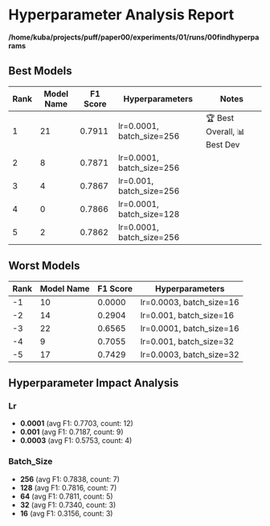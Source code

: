 # Hyperparameter Analysis Report
**/home/kuba/projects/puff/paper00/experiments/01/runs/00findhyperparams**

## Best Models

| Rank | Model Name | F1 Score | Hyperparameters | Notes |
|------|------------|----------|-----------------|-------|
| 1 | 21 | 0.7911 | lr=0.0001, batch_size=256 | 🏆 Best Overall, 📊 Best Dev |
| 2 | 8 | 0.7871 | lr=0.0001, batch_size=256 |  |
| 3 | 4 | 0.7867 | lr=0.001, batch_size=256 |  |
| 4 | 0 | 0.7866 | lr=0.0001, batch_size=128 |  |
| 5 | 2 | 0.7862 | lr=0.0001, batch_size=256 |  |

## Worst Models

| Rank | Model Name | F1 Score | Hyperparameters |
|------|------------|----------|------------------|
| -1 | 10 | 0.0000 | lr=0.0003, batch_size=16 |
| -2 | 14 | 0.2904 | lr=0.001, batch_size=16 |
| -3 | 22 | 0.6565 | lr=0.0001, batch_size=16 |
| -4 | 9 | 0.7055 | lr=0.001, batch_size=32 |
| -5 | 17 | 0.7429 | lr=0.0003, batch_size=32 |

## Hyperparameter Impact Analysis

### Lr

- **0.0001** (avg F1: 0.7703, count: 12)
- **0.001** (avg F1: 0.7187, count: 9)
- **0.0003** (avg F1: 0.5753, count: 4)

### Batch_Size

- **256** (avg F1: 0.7838, count: 7)
- **128** (avg F1: 0.7816, count: 7)
- **64** (avg F1: 0.7811, count: 5)
- **32** (avg F1: 0.7340, count: 3)
- **16** (avg F1: 0.3156, count: 3)

